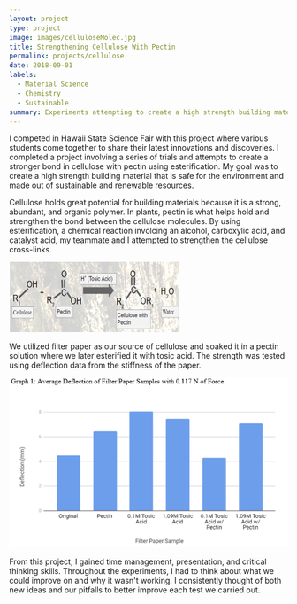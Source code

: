 ```yaml
---
layout: project
type: project
image: images/celluloseMolec.jpg
title: Strengthening Cellulose With Pectin
permalink: projects/cellulose
date: 2018-09-01
labels:
  - Material Science
  - Chemistry
  - Sustainable
summary: Experiments attempting to create a high strength building material from cellulose.
---
```


I competed in Hawaii State Science Fair with this project where various students come together to share their latest innovations and discoveries.  I completed a project involving a series of trials and attempts to create a stronger bond in cellulose with pectin using esterification.  My goal was to create a high strength building material that is safe for the environment and made out of sustainable and renewable resources.

Cellulose holds great potential for building materials because it is a strong, abundant, and organic polymer.  In plants, pectin is what helps hold and strengthen the bond between the cellulose molecules.  By using esterification, a chemical reaction involcing an alcohol, carboxylic acid, and catalyst acid, my teammate and I attempted to strengthen the cellulose cross-links.

<img class="ui large left rounded image" src="../images/formula.png">

We utilized filter paper as our source of cellulose and soaked it in a pectin solution where we later esterified it with tosic acid.  The strength was tested using deflection data from the stiffness of the paper.

<img class="ui large left rounded image" src="../images/graph1.png">

From this project, I gained time management, presentation, and critical thinking skills.  Throughout the experiments, I had to think about what we could improve on and why it wasn't working.  I consistently thought of both new ideas and our pitfalls to better improve each test we carried out.
